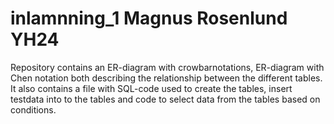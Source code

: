 # inlamnning_1 Magnus Rosenlund YH24
Repository contains an ER-diagram with crowbarnotations, ER-diagram with Chen notation both describing the relationship between the different tables. It also contains a file with SQL-code used to create the tables, insert testdata into to the tables and code to select data from the tables based on conditions. 
